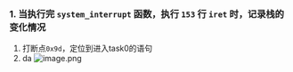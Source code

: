 ### 1. 当执行完 `system_interrupt` 函数，执行 `153` 行 `iret` 时，记录栈的变化情况
1. 打断点`0x9d`，定位到进入task0的语句
2. da
![image.png](https://s2.loli.net/2024/11/25/R9OMlden2NKi4VC.png)
